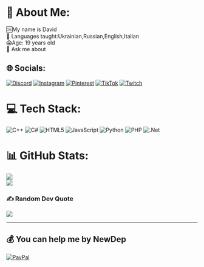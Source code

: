 # 💫 About Me:
🆒My name is David<br>
🤝 Languages taught:Ukrainian,Russian,English,Italian<br>
😱Age: 19 years old<br>
💬 Ask me about<br>


## 🌐 Socials:
[![Discord](https://img.shields.io/badge/Discord-%237289DA.svg?logo=discord&logoColor=white)](https://discord.gg/ejvtu9Mm) [![Instagram](https://img.shields.io/badge/Instagram-%23E4405F.svg?logo=Instagram&logoColor=white)](https://instagram.com/dvvinnb) [![Pinterest](https://img.shields.io/badge/Pinterest-%23E60023.svg?logo=Pinterest&logoColor=white)](https://pinterest.com/Davidushkaa) [![TikTok](https://img.shields.io/badge/TikTok-%23000000.svg?logo=TikTok&logoColor=white)](https://tiktok.com/@dvvinnb) [![Twitch](https://img.shields.io/badge/Twitch-%239146FF.svg?logo=Twitch&logoColor=white)](https://twitch.tv/davidushka7) 

# 💻 Tech Stack:
![C++](https://img.shields.io/badge/c++-%2300599C.svg?style=for-the-badge&logo=c%2B%2B&logoColor=white) ![C#](https://img.shields.io/badge/c%23-%23239120.svg?style=for-the-badge&logo=csharp&logoColor=white) ![HTML5](https://img.shields.io/badge/html5-%23E34F26.svg?style=for-the-badge&logo=html5&logoColor=white) ![JavaScript](https://img.shields.io/badge/javascript-%23323330.svg?style=for-the-badge&logo=javascript&logoColor=%23F7DF1E) ![Python](https://img.shields.io/badge/python-3670A0?style=for-the-badge&logo=python&logoColor=ffdd54) ![PHP](https://img.shields.io/badge/php-%23777BB4.svg?style=for-the-badge&logo=php&logoColor=white) ![.Net](https://img.shields.io/badge/.NET-5C2D91?style=for-the-badge&logo=.net&logoColor=white)
# 📊 GitHub Stats:
![](https://github-readme-stats.vercel.app/api?username=Dav1dushka&theme=dark&hide_border=false&include_all_commits=true&count_private=false)<br/>
![](https://github-readme-streak-stats.herokuapp.com/?user=Dav1dushka&theme=dark&hide_border=false)<br/>

### ✍️ Random Dev Quote
![](https://quotes-github-readme.vercel.app/api?type=horizontal&theme=radical)

---


  ## 💰 You can help me by NewDep
  [![PayPal](https://img.shields.io/badge/PayPal-00457C?style=for-the-badge&logo=paypal&logoColor=white)](https://paypal.me/Dav1dushka) 

  
<!-- Proudly created with GPRM ( https://gprm.itsvg.in ) -->
